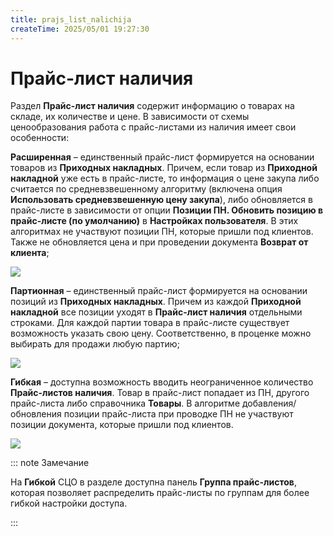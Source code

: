 ```yaml
---
title: prajs_list_nalichija
createTime: 2025/05/01 19:27:30
---
```

# Прайс-лист наличия

Раздел **Прайс-лист наличия** содержит информацию о товарах на складе, их количестве и цене. В зависимости от схемы ценообразования работа с прайс-листами из наличия имеет свои особенности:

**Расширенная** – единственный прайс-лист формируется на основании товаров из **Приходных накладных**. Причем, если товар из **Приходной накладной** уже есть в прайс-листе, то информация о цене закупа либо считается по средневзвешенному алгоритму (включена опция **Использовать средневзвешенную цену закупа**), либо обновляется в прайс-листе в зависимости от опции **Позиции ПН. Обновить позицию в прайс-листе (по умолчанию)** в **Настройках пользователя**. В этих алгоритмах не участвуют позиции ПН, которые пришли под клиентов. Также не обновляется цена и при проведении документа **Возврат от клиента**;

![](Aspose.Words.83ab1c44-6b28-430a-a5f2-4d9e6ba1abd4.893.png)

**Партионная** – единственный прайс-лист формируется на основании позиций из **Приходных накладных**. Причем из каждой **Приходной накладной** все позиции уходят в **Прайс-лист наличия** отдельными строками. Для каждой партии товара в прайс-листе существует возможность указать свою цену. Соответственно, в проценке можно выбирать для продажи любую партию;

![](Aspose.Words.83ab1c44-6b28-430a-a5f2-4d9e6ba1abd4.894.png)

**Гибкая** – доступна возможность вводить неограниченное количество **Прайс-листов наличия**. Товар в прайс-лист попадает из ПН, другого прайс-листа либо справочника **Товары**. В алгоритме добавления/обновления позиции прайс-листа при проводке ПН не участвуют позиции документа, которые пришли под клиентов.

![](Aspose.Words.83ab1c44-6b28-430a-a5f2-4d9e6ba1abd4.895.png)

::: note Замечание

На **Гибкой** СЦО в разделе доступна панель **Группа прайс-листов**, которая позволяет распределить прайс-листы по группам для более гибкой настройки доступа.

:::